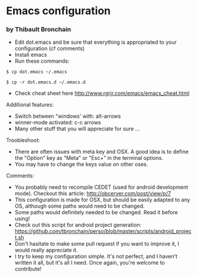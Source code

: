 # Emacs configuration
### by Thibault Bronchain

- Edit dot.emacs and be sure that everything is appropriated to your configuration (cf comments)
- Install emacs
- Run these commands:

`$ cp dot.emacs ~/.emacs`

`$ cp -r dot.emacs.d ~/.emacs.d`

- Check cheat sheet here http://www.rgrjr.com/emacs/emacs_cheat.html

Additional features:

- Switch between "windows' with: alt-arrows
- winner-mode activated: c-c arrows
- Many other stuff that you will appreciate for sure ...

Troobleshoot:

- There are often issues with meta key and OSX.
  A good idea is to define the "Option" key as "Meta" or "Esc+" in the terminal options.
- You may have to change the keys value on other oses.

Comments:

- You probably need to recompile CEDET (used for android development mode). Checkout this article: http://obcerver.com/post/view/p/7
- This configuration is made for OSX, but should be easily adapted to any OS, although some paths would need to be changed.
- Some paths would definitely needed to be changed. Read it before using!
- Check out this script for android project generation: https://github.com/tbronchain/perso/blob/master/scripts/android_project.sh
- Don't hasitate to make some pull request if you want to improve it, I would really appreciate it.
- I try to keep my configuration simple.
  It's not perfect, and I haven't written it all, but it's all I need.
  Once again, you're welcome to contribute!
